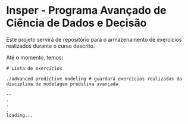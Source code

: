 # Insper -  Programa Avançado de Ciência de Dados e Decisão 

Este projeto servirá de repositório para o armazenamento de exercícios realizados durante o curso descrito.

Até o momento, temos:

```
# Lista de exercícios 

./advanced predictive modeling # guardará exercícios realizados da disciplina de modelagem preditiva avançada

--
.
.
.
loading...
```
